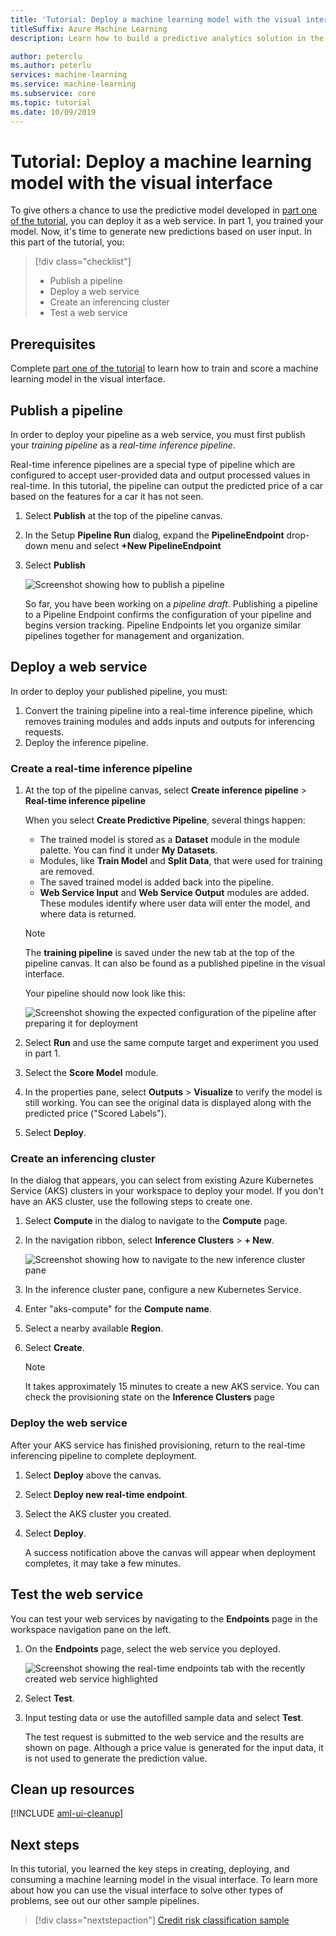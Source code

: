 ```yaml
---
title: 'Tutorial: Deploy a machine learning model with the visual interface'
titleSuffix: Azure Machine Learning
description: Learn how to build a predictive analytics solution in the Azure Machine Learning visual interface. Train, score, and deploy a machine learning model using drag and drop modules.

author: peterclu
ms.author: peterlu
services: machine-learning
ms.service: machine-learning
ms.subservice: core
ms.topic: tutorial
ms.date: 10/09/2019
---
```


# Tutorial: Deploy a machine learning model with the visual interface

To give others a chance to use the predictive model developed in [part one of the tutorial](ui-tutorial-automobile-price-train-score.md), you can deploy it as a web service. In part 1, you trained your model. Now, it's time to generate new predictions based on user input. In this part of the tutorial, you:

> [!div class="checklist"]
> * Publish a pipeline
> * Deploy a web service
> * Create an inferencing cluster
> * Test a web service

## Prerequisites

Complete [part one of the tutorial](ui-tutorial-automobile-price-train-score.md) to learn how to train and score a machine learning model in the visual interface.

## Publish a pipeline

In order to deploy your pipeline as a web service, you must first publish your *training pipeline* as a *real-time inference pipeline*.

Real-time inference pipelines are a special type of pipeline which are configured to accept user-provided data and output processed values in real-time. In this tutorial, the pipeline can output the predicted price of a car based on the features for a car it has not seen.

1. Select **Publish** at the top of the pipeline canvas.

1. In the Setup **Pipeline Run** dialog, expand the **PipelineEndpoint** drop-down menu and select **+New PipelineEndpoint**

1. Select **Publish**

    ![Screenshot showing how to publish a pipeline](./media/ui-tutorial-automobile-price-deploy/publish-pipeline.png)

    
    So far, you have been working on a *pipeline draft*. Publishing a pipeline to a Pipeline Endpoint confirms the configuration of your pipeline and begins version tracking. Pipeline Endpoints let you organize similar pipelines together for management and organization.

## Deploy a web service

In order to deploy your published pipeline, you must:

1. Convert the training pipeline into a real-time inference pipeline, which removes training modules and adds inputs and outputs for inferencing requests.
1. Deploy the inference pipeline.

### Create a real-time inference pipeline

1. At the top of the pipeline canvas, select **Create inference pipeline** > **Real-time inference pipeline**

    When you select **Create Predictive Pipeline**, several things happen:
    
    * The trained model is stored as a **Dataset** module in the module palette. You can find it under **My Datasets**.
    * Modules, like **Train Model** and **Split Data**, that were used for training are removed.
    * The saved trained model is added back into the pipeline.
    * **Web Service Input** and **Web Service Output** modules are added. These modules identify where user data will enter the model, and where data is returned.

    > [!Note]
    > The **training pipeline** is saved under the new tab at the top of the pipeline canvas. It can also be found as a published pipeline in the visual interface.
    >

    Your pipeline should now look like this:  

   ![Screenshot showing the expected configuration of the pipeline after preparing it for deployment](./media/ui-tutorial-automobile-price-deploy/predictive-graph.png)

1. Select **Run** and use the same compute target and experiment you used in part 1.

1. Select the **Score Model** module.

1. In the properties pane, select **Outputs** > **Visualize** to verify the model is still working. You can see the original data is displayed along with the predicted price ("Scored Labels").

1. Select **Deploy**.

### Create an inferencing cluster

In the dialog that appears, you can select from existing Azure Kubernetes Service (AKS) clusters in your workspace to deploy your model. If you don't have an AKS cluster, use the following steps to create one.

1. Select **Compute** in the dialog to navigate to the **Compute** page.

1. In the navigation ribbon, select **Inference Clusters** > **+ New**.

    ![Screenshot showing how to navigate to the new inference cluster pane](./media/ui-tutorial-automobile-price-deploy/new-inference-cluster.png)

1. In the inference cluster pane, configure a new Kubernetes Service.

1. Enter "aks-compute" for the **Compute name**.
    
1. Select a nearby available **Region**.

1. Select **Create**.

    > [!Note]
    > It takes approximately 15 minutes to create a new AKS service. You can check the provisioning state on the **Inference Clusters** page
    >

### Deploy the web service

After your AKS service has finished provisioning, return to the real-time inferencing pipeline to complete deployment.

1. Select **Deploy** above the canvas.

1. Select **Deploy new real-time endpoint**. 

1. Select the AKS cluster you created.

1. Select **Deploy**.

    A success notification above the canvas will appear when deployment completes, it may take a few minutes.

## Test the web service

You can test your web services by navigating to the **Endpoints** page in the workspace navigation pane on the left.

1. On the **Endpoints** page, select the web service you deployed.

    ![Screenshot showing the real-time endpoints tab with the recently created web service highlighted](./media/ui-tutorial-automobile-price-deploy/web-services.png)

1. Select **Test**.

1. Input testing data or use the autofilled sample data and select **Test**.

    The test request is submitted to the web service and the results are shown on page. Although a price value is generated for the input data, it is not used to generate the prediction value.

## Clean up resources

[!INCLUDE [aml-ui-cleanup](../../../includes/aml-ui-cleanup.md)]

## Next steps

In this tutorial, you learned the key steps in creating, deploying, and consuming a machine learning model in the visual interface. To learn more about how you can use the visual interface to solve other types of problems, see out our other sample pipelines.

> [!div class="nextstepaction"]
> [Credit risk classification sample](how-to-ui-sample-classification-predict-credit-risk-cost-sensitive.md)
